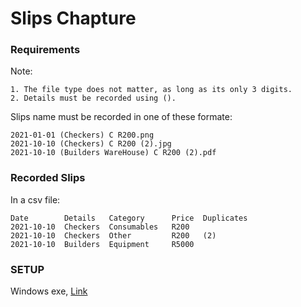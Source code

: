 # Slips Chapture

### **Requirements** ###
Note:
````
1. The file type does not matter, as long as its only 3 digits.
2. Details must be recorded using ().
````

Slips name must be recorded in one of these formate:
````
2021-01-01 (Checkers) C R200.png
2021-10-10 (Checkers) C R200 (2).jpg
2021-10-10 (Builders WareHouse) C R200 (2).pdf
````

### **Recorded Slips** ###
In a csv file:
````
Date        Details   Category      Price  Duplicates
2021-10-10  Checkers  Consumables   R200
2021-10-10  Checkers  Other         R200   (2)
2021-10-10  Builders  Equipment     R5000
````

### SETUP ####
Windows exe,  [Link](https://mega.nz/file/ytxUhaKQ#8L4DQsxV62zSQzZSkPyHja9J5_lH1vdeWpoWfm_B9lg)

